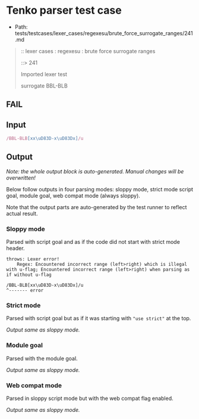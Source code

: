 # Tenko parser test case

- Path: tests/testcases/lexer_cases/regexesu/brute_force_surrogate_ranges/241.md

> :: lexer cases : regexesu : brute force surrogate ranges
>
> ::> 241
>
> Imported lexer test
>
> surrogate BBL-BLB

## FAIL

## Input

`````js
/BBL-BLB[xx\uD83D-x\uD83Dx]/u
`````

## Output

_Note: the whole output block is auto-generated. Manual changes will be overwritten!_

Below follow outputs in four parsing modes: sloppy mode, strict mode script goal, module goal, web compat mode (always sloppy).

Note that the output parts are auto-generated by the test runner to reflect actual result.

### Sloppy mode

Parsed with script goal and as if the code did not start with strict mode header.

`````
throws: Lexer error!
    Regex: Encountered incorrect range (left>right) which is illegal with u-flag; Encountered incorrect range (left>right) when parsing as if without u-flag

/BBL-BLB[xx\uD83D-x\uD83Dx]/u
^------- error
`````

### Strict mode

Parsed with script goal but as if it was starting with `"use strict"` at the top.

_Output same as sloppy mode._

### Module goal

Parsed with the module goal.

_Output same as sloppy mode._

### Web compat mode

Parsed in sloppy script mode but with the web compat flag enabled.

_Output same as sloppy mode._
